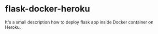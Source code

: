 # flask-docker-heroku
It's a small description how to deploy flask app inside Docker container on Heroku.
